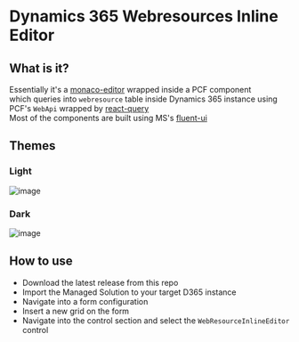 
# Dynamics 365 Webresources Inline Editor

## What is it?
Essentially it's a [monaco-editor](https://microsoft.github.io/monaco-editor/) wrapped inside a PCF component </br> 
which queries into `webresource` table inside Dynamics 365 instance using PCF's `WebApi` wrapped by [react-query](https://tanstack.com/query/v4/?from=reactQueryV3&original=https://react-query-v3.tanstack.com/) </br>
Most of the components are built using MS's [fluent-ui](https://developer.microsoft.com/en-us/fluentui)

## Themes 
### Light
![image](https://user-images.githubusercontent.com/84045141/192150103-e3468aa1-6b50-4ca3-9a05-10b4ef13dde9.png)

### Dark
![image](https://user-images.githubusercontent.com/84045141/192150113-20742726-864c-4294-b06b-8b284c6cb885.png)

## How to use
- Download the latest release from this repo
- Import the Managed Solution to your target D365 instance 
- Navigate into a form configuration 
- Insert a new grid on the form 
- Navigate into the control section and select the `WebResourceInlineEditor` control 

